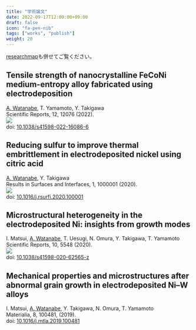 ```yaml
---
title: "学術論文"
date: 2022-09-17T12:00:00+09:00
draft: false
icon: "fa-pen-nib"
tags: ["works", "publish"]
weight: 20
---
```


[researchmap](https://researchmap.jp/atsuyaw)も併せてご覧ください。

## Tensile strength of nanocrystalline FeCoNi medium-entropy alloy fabricated using electrodeposition

<u>A. Watanabe</u>, T. Yamamoto, Y. Takigawa  
Scientific Reports, 12, 12076 (2022).  
<img align="left" src="https://img.shields.io/badge/Open%20Access-F68212?style=flat&logo=Open%20Access&logoColor=white">  
doi: [10.1038/s41598-022-16086-6](https://doi.org/10.1038/s41598-022-16086-6)  


## Reducing sulfur to improve thermal embrittlement in electrodeposited nickel using citric acid
<u>A. Watanabe</u>, Y. Takigawa  
Results in Surfaces and Interfaces, 1, 1000001 (2020).  
<img align="left" src="https://img.shields.io/badge/Open%20Access-F68212?style=flat&logo=Open%20Access&logoColor=white">  
doi: [10.1016/j.rsurfi.2020.100001](https://doi.org/10.1016/j.rsurfi.2020.100001)


## Microstructural heterogeneity in the electrodeposited Ni: insights from growth modes  
I. Matsui, <u>A. Watanabe</u>, T. Uesugi, N. Omura, Y. Takigawa, T. Yamamoto  
Scientific Reports, 10, 5548 (2020).  
<img align="left" src="https://img.shields.io/badge/Open%20Access-F68212?style=flat&logo=Open%20Access&logoColor=white">  
doi: [10.1038/s41598-020-62565-z](https://doi.org/10.1038/s41598-020-62565-z)

## Mechanical properties and microstructures after abnormal grain growth in electrodeposited Ni–W alloys  
I. Matsui, <u>A. Watanabe</u>, Y. Takigawa, N. Omura, T. Yamamoto  
Materialia, 8, 100481, (2019).  
doi: [10.1016/j.mtla.2019.100481](https://doi.org/10.1016/j.mtla.2019.100481)
